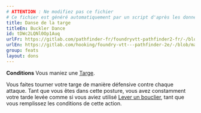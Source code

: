```yaml
---
# ATTENTION : Ne modifiez pas ce fichier
# Ce fichier est généré automatiquement par un script d'après les données du module Foundry VTT officiel et de sa traduction
title: Danse de la targe
titleEn: Buckler Dance
id: tDWc2LQNl0Op1Auq
urlFr: https://gitlab.com/pathfinder-fr/foundryvtt-pathfinder2-fr/-/blob/master/data/feats/tDWc2LQNl0Op1Auq.htm
urlEn: https://gitlab.com/hooking/foundry-vtt---pathfinder-2e/-/blob/master/packs/data/feats.db/buckler-dance.json
group: feats
layout: dons
---
```

**Conditions** Vous maniez une [Targe](../equipment/targe.md).

Vous faites tourner votre targe de manière défensive contre chaque attaque. Tant que vous êtes dans cette posture, vous avez constamment votre tarde levée comme si vous aviez utilisé [Lever un bouclier](../actions/lever-un-bouclier.md), tant que vous remplissez les conditions de cette action.


